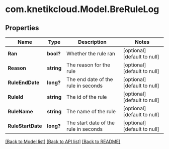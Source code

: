 # com.knetikcloud.Model.BreRuleLog
## Properties

Name | Type | Description | Notes
------------ | ------------- | ------------- | -------------
**Ran** | **bool?** | Whether the rule ran | [optional] [default to null]
**Reason** | **string** | The reason for the rule | [optional] [default to null]
**RuleEndDate** | **long?** | The end date of the rule in seconds | [optional] [default to null]
**RuleId** | **string** | The id of the rule | [optional] [default to null]
**RuleName** | **string** | The name of the rule | [optional] [default to null]
**RuleStartDate** | **long?** | The start date of the rule in seconds | [optional] [default to null]

[[Back to Model list]](../README.md#documentation-for-models) [[Back to API list]](../README.md#documentation-for-api-endpoints) [[Back to README]](../README.md)


